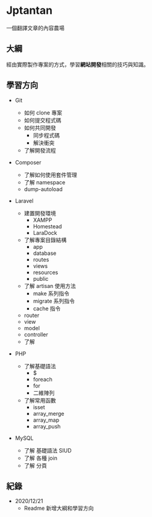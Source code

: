 # Jptantan

一個翻譯文章的內容農場

## 大綱

經由實際製作專案的方式，學習**網站開發**相關的技巧與知識。

## 學習方向

-   Git

    -   如何 clone 專案
    -   如何提交程式碼
    -   如何共同開發
        -   同步程式碼
        -   解決衝突
    -   了解開發流程

-   Composer

    -   了解如何使用套件管理
    -   了解 namespace
    -   dump-autoload

-   Laravel

    -   建置開發環境
        -   XAMPP
        -   Homestead
        -   LaraDock
    -   了解專案目錄結構
        -   app
        -   database
        -   routes
        -   views
        -   resources
        -   public
    -   了解 artisan 使用方法
        -   make 系列指令
        -   migrate 系列指令
        -   cache 指令
    -   router
    -   view
    -   model
    -   controller
    -   了解

-   PHP

    -   了解基礎語法
        -   $
        -   foreach
        -   for
        -   二維陣列
    -   了解常用函數
        -   isset
        -   array_merge
        -   array_map
        -   array_push

-   MySQL
    -   了解 基礎語法 SIUD
    -   了解 各種 join
    -   了解 分頁

## 紀錄

-   2020/12/21
    -   Readme 新增大綱和學習方向
